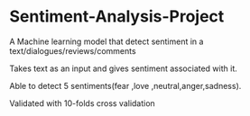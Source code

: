 # Sentiment-Analysis-Project
 A Machine learning model that detect sentiment in a text/dialogues/reviews/comments
 
Takes text as an input and gives sentiment associated with it.

 Able to detect 5 sentiments(fear ,love ,neutral,anger,sadness).

 Validated with 10-folds cross validation
